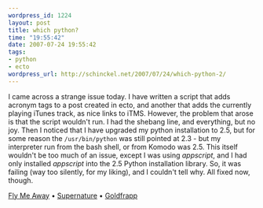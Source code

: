 ```yaml
--- 
wordpress_id: 1224
layout: post
title: which python?
time: "19:55:42"
date: 2007-07-24 19:55:42
tags: 
- python
- ecto
wordpress_url: http://schinckel.net/2007/07/24/which-python-2/
---
```

I came across a strange issue today. I have written a script that adds acronym tags to a post created in ecto, and another that adds the currently playing iTunes track, as nice links to iTMS. However, the problem that arose is that the script wouldn't run. I had the shebang line, and everything, but no joy. Then I noticed that I have upgraded my python installation to 2.5, but for some reason the `/usr/bin/python` was still pointed at 2.3 - but my interpreter run from the bash shell, or from Komodo was 2.5. This itself wouldn't be too much of an issue, except I was using _appscript_, and I had only installed _appscript_ into the 2.5 Python installation library. So, it was failing (way too silently, for my liking), and I couldn't tell why. All fixed now, though. 

[Fly Me Away][1] • [Supernature][2] • [Goldfrapp][3]

   [1]: http://phobos.apple.com/WebObjects/MZSearch.woa/wa/advancedSearchResults?songTerm=Fly%20Me%20Away
   [2]: http://phobos.apple.com/WebObjects/MZSearch.woa/wa/advancedSearchResults?artistTerm=Goldfrapp&albumTerm=Supernature
   [3]: http://phobos.apple.com/WebObjects/MZSearch.woa/wa/advancedSearchResults?artistTerm=Goldfrapp

